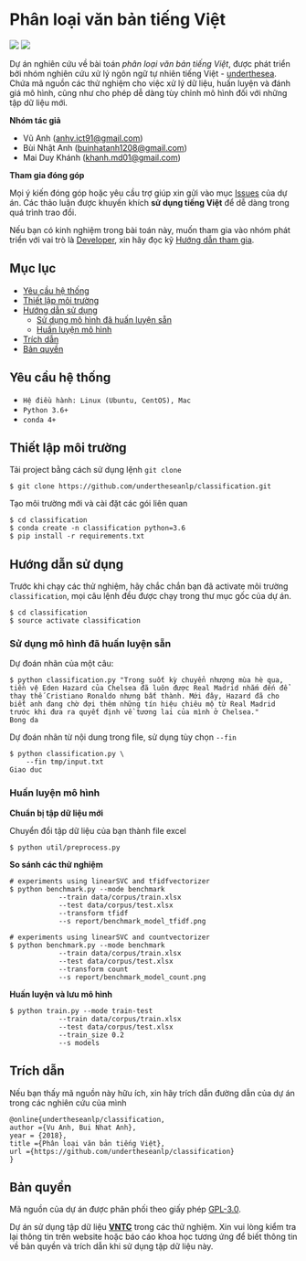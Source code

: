 # Phân loại văn bản tiếng Việt

![](https://img.shields.io/badge/made%20with-%E2%9D%A4-red.svg)
![](https://img.shields.io/badge/build-passing-green.svg)

Dự án nghiên cứu về bài toán *phân loại văn bản tiếng Việt*, được phát triển bởi nhóm nghiên cứu xử lý ngôn ngữ tự nhiên tiếng Việt - [underthesea](https://github.com/undertheseanlp). Chứa mã nguồn các thử nghiệm cho việc xử lý dữ liệu, huấn luyện và đánh giá mô hình, cũng như cho phép dễ dàng tùy chỉnh mô hình đối với những tập dữ liệu mới.

**Nhóm tác giả** 

* Vũ Anh ([anhv.ict91@gmail.com](anhv.ict91@gmail.com))
* Bùi Nhật Anh ([buinhatanh1208@gmail.com](buinhatanh1208@gmail.com))
* Mai Duy Khánh ([khanh.md01@gmail.com](khanh.md01@gmail.com))

**Tham gia đóng góp**

Mọi ý kiến đóng góp hoặc yêu cầu trợ giúp xin gửi vào mục [Issues](../../issues) của dự án. Các thảo luận được khuyến khích **sử dụng tiếng Việt** để dễ dàng trong quá trình trao đổi. 

Nếu bạn có kinh nghiệm trong bài toán này, muốn tham gia vào nhóm phát triển với vai trò là [Developer](https://github.com/undertheseanlp/underthesea/wiki/H%C6%B0%E1%BB%9Bng-d%E1%BA%ABn-%C4%91%C3%B3ng-g%C3%B3p#developercontributor), xin hãy đọc kỹ [Hướng dẫn tham gia](https://github.com/undertheseanlp/underthesea/wiki/H%C6%B0%E1%BB%9Bng-d%E1%BA%ABn-%C4%91%C3%B3ng-g%C3%B3p#developercontributor).

## Mục lục

* [Yêu cầu hệ thống](#yêu-cầu-hệ-thống)
* [Thiết lập môi trường](#thiết-lập-môi-trường)
* [Hướng dẫn sử dụng](#hướng-dẫn-sử-dụng)
  * [Sử dụng mô hình đã huấn luyện sẵn](#sử-dụng-mô-hình-đã-huấn-luyện-sẵn)
  * [Huấn luyện mô hình](#huấn-luyện-mô-hình) 
* [Trích dẫn](#trích-dẫn)
* [Bản quyền](#bản-quyền)


## Yêu cầu hệ thống 

* `Hệ điều hành: Linux (Ubuntu, CentOS), Mac`
* `Python 3.6+`
* `conda 4+`

## Thiết lập môi trường

Tải project bằng cách sử dụng lệnh `git clone`

```
$ git clone https://github.com/undertheseanlp/classification.git
```

Tạo môi trường mới và cài đặt các gói liên quan

```
$ cd classification
$ conda create -n classification python=3.6
$ pip install -r requirements.txt
```

## Hướng dẫn sử dụng

Trước khi chạy các thử nghiệm, hãy chắc chắn bạn đã activate môi trường `classification`, mọi câu lệnh đều được chạy trong thư mục gốc của dự án.

```
$ cd classification
$ source activate classification
```

### Sử dụng mô hình đã huấn luyện sẵn


Dự đoán nhãn của một câu:

```
$ python classification.py "Trong suốt kỳ chuyển nhượng mùa hè qua, tiền vệ Eden Hazard của Chelsea đã luôn được Real Madrid nhắm đến để thay thế Cristiano Ronaldo nhưng bất thành. Mới đây, Hazard đã cho biết anh đang chờ đợi thêm những tín hiệu chiêu mộ từ Real Madrid trước khi đưa ra quyết định về tương lai của mình ở Chelsea."
Bong da
```

Dự đoán nhãn từ nội dung trong file, sử dụng tùy chọn `--fin`

```
$ python classification.py \
    --fin tmp/input.txt
Giao duc
```

### Huấn luyện mô hình

**Chuẩn bị tập dữ liệu mới**

Chuyển đổi tập dữ liệu của bạn thành file excel

```
$ python util/preprocess.py
```

**So sánh các thử nghiệm**

```
# experiments using linearSVC and tfidfvectorizer
$ python benchmark.py --mode benchmark 
            --train data/corpus/train.xlsx 
            --test data/corpus/test.xlsx 
            --transform tfidf 
            --s report/benchmark_model_tfidf.png
```
```
# experiments using linearSVC and countvectorizer
$ python benchmark.py --mode benchmark 
            --train data/corpus/train.xlsx
            --test data/corpus/test.xlsx 
            --transform count 
            --s report/benchmark_model_count.png
```


**Huấn luyện và lưu mô hình**

```
$ python train.py --mode train-test 
            --train data/corpus/train.xlsx 
            --test data/corpus/test.xlsx 
            --train_size 0.2 
            --s models
```

## Trích dẫn

Nếu bạn thấy mã nguồn này hữu ích, xin hãy trích dẫn đường dẫn của dự án trong các nghiên cứu của mình 

```
@online{undertheseanlp/classification,
author ={Vu Anh, Bui Nhat Anh},
year = {2018},
title ={Phân loại văn bản tiếng Việt},
url ={https://github.com/undertheseanlp/classification}
}
```

## Bản quyền

Mã nguồn của dự án được phân phối theo giấy phép [GPL-3.0](LICENSE.txt).

Dự án sử dụng tập dữ liệu **[VNTC](https://github.com/duyvuleo/VNTC)** trong các thử nghiệm. Xin vui lòng kiểm tra lại thông tin trên website hoặc báo cáo khoa học tương ứng để biết thông tin về bản quyền và trích dẫn khi sử dụng tập dữ liệu này. 
